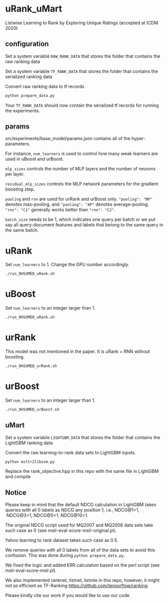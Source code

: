 # uRank_uMart
Listwise Learning to Rank by Exploring Unique Ratings (accepted at ICDM 2020)

## configuration
Set a system variable `RAW_RANK_DATA` that stores the folder that contains the raw ranking data

Set a system variable `TF_RANK_DATA` that stores the folder that contains the serialized ranking data

Convert raw ranking data to tf records
```bash
python prepare_data.py
```

Your `TF_RANK_DATA` should now contain the serialized tf records for running the experiments.


## params
src/experiments/base_model/params.json contains all of the hyper-parameters.

For instance, `num_learners` is used to control how many weak learners are used in uBoost and urBoost. 

`mlp_sizes` controls the number of MLP layers and the number of neurons per layer.

`residual_mlp_sizes` controls the MLP network parameters for the gradient boosting step.

`pooling` and `rnn` are used for urRank and urBoost only. `"pooling": "MP"` denotes max-pooling, and `"pooling": "AP"` denotes average-pooling. `"rnn": "C1"` generally works better than `"rnn": "C2"`.

`batch_size` needs to be 1, which indicates one query per batch or we put say all query-document features and labels that belong to the same query in the same batch.

# uRank
Set `num_learners` to 1. Change the GPU number accordingly.

```bash
./run_OHSUMED_uRank.sh
```

# uBoost
Set `num_learners` to an integer larger than 1.

```bash
./run_OHSUMED_uRank.sh
```

# urRank
This model was not mentioned in the paper. It is uRank + RNN without boosting.

```bash
./run_OHSUMED_urRank.sh
```

# urBoost
Set `num_learners` to an integer larger than 1.

```bash
./run_OHSUMED_urBoost.sh
```

## uMart
Set a system variable `LIGHTGBM_DATA` that stores the folder that contains the LightGBM ranking data

Convert the raw learning-to-rank data sets to LightGBM inputs.

```bash
python msltr2libsvm.py
```

Replace the rank_objective.hpp in this repo with the same file in LightGBM and compile

## Notice
Please keep in mind that the default NDCG calculation in LightGBM takes queries with all 0 labels as NDCG any position 1, i.e., NDCG@1=1,  NDCG@3=1, NDCG@5=1, NDCG@10=1. 

The original NDCG script used for MQ2007 and MQ2008 data sets take such case as 0 (see mslr-eval-score-mslr-original.pl). 

Yahoo learning to rank dataset takes such case as 0.5. 

We remove queries with all 0 labels from all of the data sets to avoid this confusion. This was done during `python prepare_data.py`. 

We fixed the logic and added ERR calculation based on the perl script (see mslr-eval-score-mslr.pl).

We also implemented ranknet, listnet, listmle in this repo, however, it might not as efficient as TF-Ranking https://github.com/tensorflow/ranking.

Please kindly cite our work if you would like to use our code.